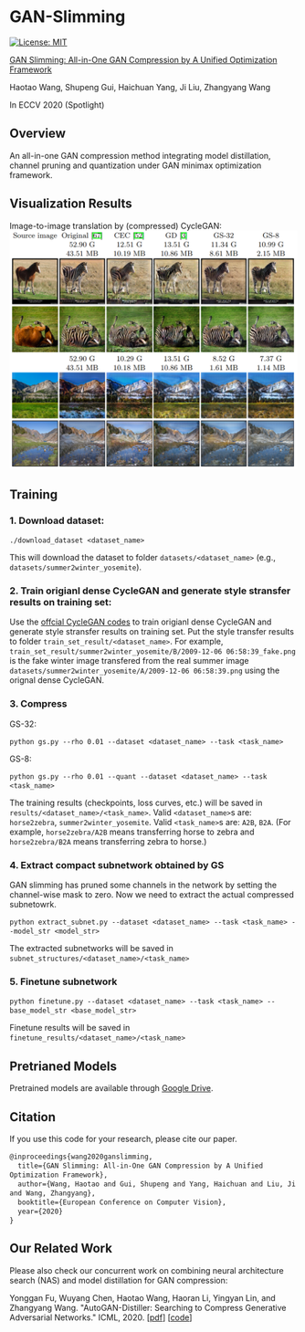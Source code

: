 # GAN-Slimming

[![License: MIT](https://img.shields.io/badge/License-MIT-green.svg)](https://opensource.org/licenses/MIT)

[GAN Slimming: All-in-One GAN Compression by A Unified Optimization Framework](https://www.ecva.net/papers/eccv_2020/papers_ECCV/papers/123490052.pdf)

Haotao Wang, Shupeng Gui, Haichuan Yang, Ji Liu, Zhangyang Wang

In ECCV 2020 (Spotlight)

## Overview
An all-in-one GAN compression method integrating model distillation, channel pruning and quantization under GAN minimax optimization framework.

## Visualization Results
Image-to-image translation by (compressed) CycleGAN:
![](results.PNG)

## Training
### 1. Download dataset:
```
./download_dataset <dataset_name>
```
This will download the dataset to folder `datasets/<dataset_name>` (e.g., `datasets/summer2winter_yosemite`).

### 2. Train origianl dense CycleGAN and generate style stransfer results on training set:
Use the [offcial CycleGAN codes](https://github.com/junyanz/pytorch-CycleGAN-and-pix2pix) to train origianl dense CycleGAN and generate style stransfer results on training set.
Put the style transfer results to folder `train_set_result/<dataset_name>`.
For example, `train_set_result/summer2winter_yosemite/B/2009-12-06 06:58:39_fake.png` is the fake winter image transfered from the real summer image `datasets/summer2winter_yosemite/A/2009-12-06 06:58:39.png` using the orignal dense CycleGAN.

### 3. Compress
GS-32:
```
python gs.py --rho 0.01 --dataset <dataset_name> --task <task_name>
```

GS-8:
```
python gs.py --rho 0.01 --quant --dataset <dataset_name> --task <task_name>
```

The training results (checkpoints, loss curves, etc.) will be saved in `results/<dataset_name>/<task_name>`.
Valid `<dataset_name>`s are: `horse2zebra`, `summer2winter_yosemite`.
Valid `<task_name>`s are: `A2B`, `B2A`. (For example, `horse2zebra/A2B` means transferring horse to zebra and `horse2zebra/B2A` means transferring zebra to horse.)


### 4. Extract compact subnetwork obtained by GS
GAN slimming has pruned some channels in the network by setting the channel-wise mask to zero. Now we need to extract the actual compressed subnetowrk.

```
python extract_subnet.py --dataset <dataset_name> --task <task_name> --model_str <model_str> 
```

The extracted subnetworks will be saved in `subnet_structures/<dataset_name>/<task_name>`

### 5. Finetune subnetwork
```
python finetune.py --dataset <dataset_name> --task <task_name> --base_model_str <base_model_str>
```

Finetune results will be saved in `finetune_results/<dataset_name>/<task_name>`

## Pretrianed Models
Pretrained models are available through [Google Drive](https://drive.google.com/drive/folders/1aBAyuaGX1jxF3lqx1HEzEieX_cXjIapq?usp=sharing).

## Citation
If you use this code for your research, please cite our paper.
```
@inproceedings{wang2020ganslimming,
  title={GAN Slimming: All-in-One GAN Compression by A Unified Optimization Framework},
  author={Wang, Haotao and Gui, Shupeng and Yang, Haichuan and Liu, Ji and Wang, Zhangyang},
  booktitle={European Conference on Computer Vision},
  year={2020}
}
```

## Our Related Work
Please also check our concurrent work on combining neural architecture search (NAS) and model distillation for GAN compression:

Yonggan Fu, Wuyang Chen, Haotao Wang, Haoran Li, Yingyan Lin, and Zhangyang Wang. "AutoGAN-Distiller: Searching to Compress Generative Adversarial Networks." ICML, 2020.
\[[pdf](https://arxiv.org/pdf/2006.08198.pdf)\] \[[code](https://github.com/VITA-Group/AGD)\]